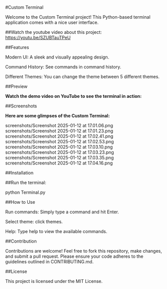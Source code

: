 #Custom Terminal

Welcome to the Custom Terminal project! This Python-based terminal application comes with a nice user interface.

##Watch the youtube video about this project:
https://youtu.be/SZUBTauTPeU

##Features

Modern UI: A sleek and visually appealing design.

Command History: See commands in command history.

Different Themes: You can change the theme between 5 different themes.

##Preview

**Watch the demo video on YouTube to see the terminal in action:**



##Screenshots

**Here are some glimpses of the Custom Terminal:**

screenshots/Screenshot 2025-01-12 at 17.01.06.png
screenshots/Screenshot 2025-01-12 at 17.01.23.png
screenshots/Screenshot 2025-01-12 at 17.02.41.png
screenshots/Screenshot 2025-01-12 at 17.02.53.png
screenshots/Screenshot 2025-01-12 at 17.03.10.png
screenshots/Screenshot 2025-01-12 at 17.03.23.png
screenshots/Screenshot 2025-01-12 at 17.03.35.png
screenshots/Screenshot 2025-01-12 at 17.04.16.png


##Installation

##Run the terminal:

python Terminal.py

##How to Use

Run commands: Simply type a command and hit Enter.

Select theme: click themes.

Help: Type help to view the available commands.

##Contribution

Contributions are welcome! Feel free to fork this repository, make changes, and submit a pull request. Please ensure your code adheres to the guidelines outlined in CONTRIBUTING.md.

##License

This project is licensed under the MIT License.

